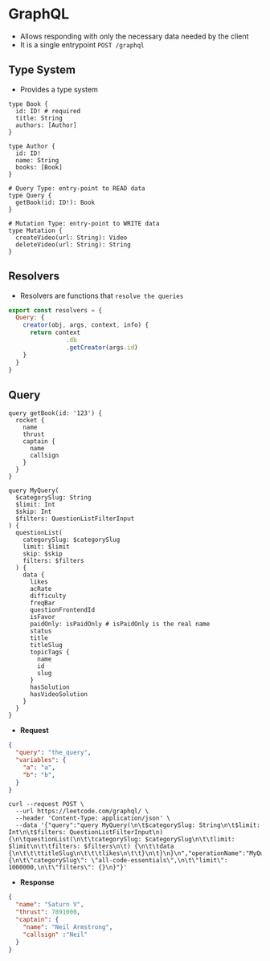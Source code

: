 # GraphQL

- Allows responding with only the necessary data needed by the client
- It is a single entrypoint `POST /graphql`

## Type System

- Provides a type system

```gql
type Book {
  id: ID! # required
  title: String
  authors: [Author]
}

type Author {
  id: ID!
  name: String
  books: [Book]
}

# Query Type: entry-point to READ data
type Query {
  getBook(id: ID!): Book
}

# Mutation Type: entry-point to WRITE data
type Mutation {
  createVideo(url: String): Video
  deleteVideo(url: String): String
}
```

## Resolvers

- Resolvers are functions that `resolve the queries`

```javascript
export const resolvers = {
  Query: {
    creator(obj, args, context, info) {
      return context
                .db
                .getCreator(args.id)
    }
  }
}
```

## Query

```gql
query getBook(id: '123') {
  rocket {
    name
    thrust
    captain {
      name
      callsign
    }
  }
}
```

```gql
query MyQuery(
  $categorySlug: String
  $limit: Int
  $skip: Int
  $filters: QuestionListFilterInput
) {
  questionList(
    categorySlug: $categorySlug
    limit: $limit
    skip: $skip
    filters: $filters
  ) {
    data {
      likes
      acRate
      difficulty
      freqBar
      questionFrontendId
      isFavor
      paidOnly: isPaidOnly # isPaidOnly is the real name
      status
      title
      titleSlug
      topicTags {
        name
        id
        slug
      }
      hasSolution
      hasVideoSolution
    }
  }
}

```

- **Request**

```json
{
  "query": "the_query",
  "variables": {
    "a": "a",
    "b": "b",
  }
}
```

```shell
curl --request POST \
  --url https://leetcode.com/graphql/ \
  --header 'Content-Type: application/json' \
  --data '{"query":"query MyQuery(\n\t$categorySlug: String\n\t$limit: Int\n\t$filters: QuestionListFilterInput\n) {\n\tquestionList(\n\t\tcategorySlug: $categorySlug\n\t\tlimit: $limit\n\t\tfilters: $filters\n\t) {\n\t\tdata {\n\t\t\ttitleSlug\n\t\t\tlikes\n\t\t}\n\t}\n}\n","operationName":"MyQuery","variables":"{\n\t\"categorySlug\": \"all-code-essentials\",\n\t\"limit\": 1000000,\n\t\"filters\": {}\n}"}'
```

- **Response**

```json
{
  "name": "Saturn V",
  "thrust": 7891000,
  "captain": {
    "name": "Neil Armstrong",
    "callsign" :"Neil"
  }
}
```
